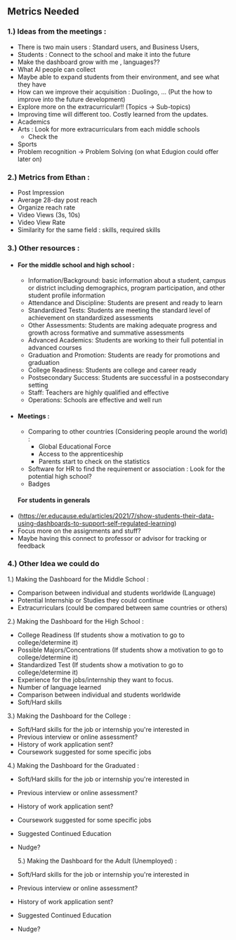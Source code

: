 ## Metrics Needed

### 1.) Ideas from the meetings :
- There is two main users : Standard users, and Business Users,
- Students <Middle School to College> : Connect to the school and make it into the future
- Make the dashboard grow with me <credentials>, languages??
- What AI people can collect
- Maybe able to expand students from their environment, and see what they have
- How can we improve their acquisition : Duolingo, ... 
(Put the how to improve into the future development)
- Explore more on the extracurricular!! (Topics -> Sub-topics)
- Improving time will different too. Costly learned from the updates.
- Academics
- Arts : Look for more extracurriculars from each middle schools
  - Check the 
- Sports
- Problem recognition -> Problem Solving (on what Edugion could offer later on)

### 2.) Metrics from Ethan :
- Post Impression 
- Average 28-day post reach
- Organize reach rate
- Video Views (3s, 10s)
- Video View Rate
- Similarity for the same field : skills, required skills

### 3.) Other resources :

- #### For the middle school and high school :
  - Information/Background: basic information about a student, campus or district including demographics, program participation, and other student profile information
  - Attendance and Discipline: Students are present and ready to learn
  - Standardized Tests: Students are meeting the standard level of achievement on standardized assessments
  - Other Assessments: Students are making adequate progress and growth across formative and summative assessments
  - Advanced Academics: Students are working to their full potential in advanced courses
  - Graduation and Promotion: Students are ready for promotions and graduation
  - College Readiness: Students are college and career ready
  - Postsecondary Success: Students are successful in a postsecondary setting
  - Staff: Teachers are highly qualified and effective
  - Operations: Schools are effective and well run
- #### Meetings :
  - Comparing to other countries (Considering people around the world) : 
    - Global Educational Force
    - Access to the apprenticeship
    - Parents start to check on the statistics
  - Software for HR to find the requirement or association : Look for the potential high school?
  - Badges
  #### For students in generals 
- (https://er.educause.edu/articles/2021/7/show-students-their-data-using-dashboards-to-support-self-regulated-learning)
- Focus more on the assignments and stuff?
- Maybe having this connect to professor or advisor for tracking or feedback

### 4.) Other Idea we could do 

1.) Making the Dashboard for the Middle School : 

- Comparison between individual and students worldwide (Language)
- Potential Internship or Studies they could continue
- Extracurriculars (could be compared between same countries or others)

2.) Making the Dashboard for the High School :

- College Readiness (If students show a motivation to go to college/determine it)
- Possible Majors/Concentrations (If students show a motivation to go to college/determine it)
- Standardized Test (If students show a motivation to go to college/determine it)
- Experience for the jobs/internship they want to focus.
- Number of language learned
- Comparison between individual and students worldwide
- Soft/Hard skills

3.) Making the Dashboard for the College :
- Soft/Hard skills for the job or internship you're interested in
- Previous interview or online assessment? 
- History of work application sent?
- Coursework suggested for some specific jobs 

4.) Making the Dashboard for the Graduated :
- Soft/Hard skills for the job or internship you're interested in
- Previous interview or online assessment?
- History of work application sent?
- Coursework suggested for some specific jobs
- Suggested Continued Education
- Nudge?

  5.) Making the Dashboard for the Adult (Unemployed) :
- Soft/Hard skills for the job or internship you're interested in
- Previous interview or online assessment?
- History of work application sent?
- Suggested Continued Education
- Nudge?